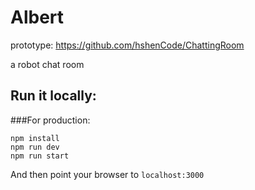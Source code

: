 # Albert

prototype: https://github.com/hshenCode/ChattingRoom

a robot chat room 

## Run it locally:

###For production:
```
npm install
npm run dev
npm run start
```
And then point your browser to `localhost:3000`



